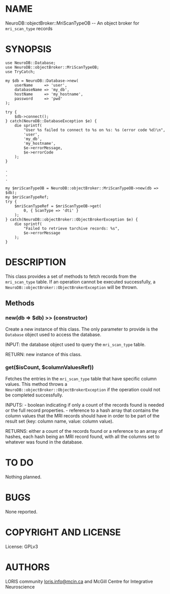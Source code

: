 # NAME

NeuroDB::objectBroker::MriScanTypeOB -- An object broker for `mri_scan_type` records

# SYNOPSIS

    use NeuroDB::Database;
    use NeuroDB::objectBroker::MriScanTypeOB;
    use TryCatch;

    my $db = NeuroDB::Database->new(
        userName     => 'user',
        databaseName => 'my_db',
        hostName     => 'my_hostname',
        password     => 'pwd'
    );

    try {
        $db->connect();
    } catch(NeuroDB::DatabaseException $e) {
        die sprintf(
            "User %s failed to connect to %s on %s: %s (error code %d)\n",
            'user',
            'my_db',
            'my_hostname',
            $e->errorMessage,
            $e->errorCode
        );
    }

    .
    .
    .

    my $mriScanTypeOB = NeuroDB::objectBroker::MriScanTypeOB->new(db => $db);
    my $mriScanTypeRef;
    try {
        $mriScanTypeRef = $mriScanTypeOB->get(
            0, { ScanType => 'dti' }
        );
    } catch(NeuroDB::objectBroker::ObjectBrokerException $e) {
        die sprintf(
            "Failed to retrieve tarchive records: %s",
            $e->errorMessage
        );
    }

# DESCRIPTION

This class provides a set of methods to fetch records from the `mri_scan_type`
table. If an operation cannot be executed successfully, a `NeuroDB::objectBroker::ObjectBrokerException`
will be thrown.

## Methods

### new(db => $db) >> (constructor)

Create a new instance of this class. The only parameter to provide is the
`Database` object used to access the database.

INPUT: the database object used to query the `mri_scan_type` table.

RETURN: new instance of this class.

### get($isCount, $columnValuesRef))

Fetches the entries in the `mri_scan_type` table that have specific column
values. This method throws a `NeuroDB::objectBroker::ObjectBrokerException`
if the operation could not be completed successfully.

INPUTS:
    - boolean indicating if only a count of the records found is needed
      or the full record properties.
    - reference to a hash array that contains the column values that the MRI records
      should have in order to be part of the result set (key: column name, value: column
      value).

RETURNS: either a count of the records found or a reference to an array of hashes, each 
         hash being an MRI record found, with all the columns set to whatever was found
         in the database.

# TO DO

Nothing planned.

# BUGS

None reported.

# COPYRIGHT AND LICENSE

License: GPLv3

# AUTHORS

LORIS community <loris.info@mcin.ca> and McGill Centre for Integrative
Neuroscience
